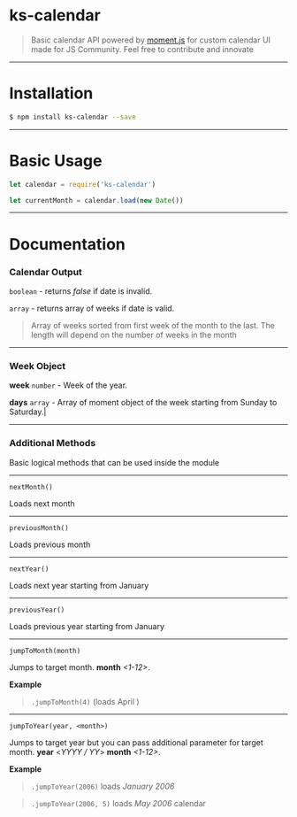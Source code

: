 # ks-calendar

> Basic calendar API powered by [moment.js](https://momentjs.com/) for custom calendar UI made for JS Community. Feel free to contribute and innovate

---
# Installation

```bash
$ npm install ks-calendar --save
```

___

# Basic Usage

```javascript
let calendar = require('ks-calendar')

let currentMonth = calendar.load(new Date())

```

___

# Documentation

### Calendar Output

`boolean` - returns *false* if date is invalid.

`array` - returns array of weeks if date is valid.
> Array of weeks sorted from first week of the month to the last. The length will depend on the number of weeks in the month

---

### Week Object

**week** `number` -  Week of the year.

**days** `array` - Array of moment object of the week starting from Sunday to Saturday.|

---

### Additional Methods
Basic logical methods that can be used inside the module

---

`nextMonth()`

Loads next month

---

`previousMonth()`

Loads previous month     

---

`nextYear()`

Loads next year starting from January    

---

`previousYear()`

Loads previous year starting from January

---

`jumpToMonth(month)`

Jumps to target month. **month** *<1-12>*.

**Example**
>`.jumpToMonth(4)` (loads April )

---

`jumpToYear(year, <month>)`

Jumps to target year but you can pass additional parameter for target month. **year** <*YYYY / YY*>  **month**  *<1-12>*.

**Example**
> `.jumpToYear(2006)` loads *January 2006*

> `.jumpToYear(2006, 5)` loads *May 2006* calendar
